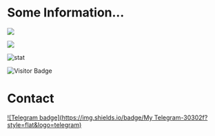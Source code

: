 # Some Information...
<p align="left" >  
  <a href="https://github.com/TienDungVN/github-readme-stats"> 
<img  src="https://github-readme-stats.vercel.app/api?username=TienDungVN&&show_icons=true&theme=radical"/>
  </a>
  </p>
  
<p align="left" >   
<img  src="https://github-readme-stats.vercel.app/api/top-langs/?username=TienDungVN9&&show_icons=true&theme=radical"/>
  </p>

![stat](https://github-readme-streak-stats.herokuapp.com/?user=TienDungVN&theme=dark)

![Visitor Badge](https://visitor-badge.laobi.icu/badge?page_id=TienDungVN)<img align="left"/>

# Contact
[![Telegram badge](https://img.shields.io/badge/My Telegram-30302f?style=flat&logo=telegram)](https://t.me/dung0402)

